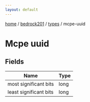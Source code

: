 ```yaml
---
layout: default
---
```


[home](/)  /  [bedrock201](/protocol/bedrock201)  /  [types](/protocol/bedrock201/types)  /  mcpe-uuid

# Mcpe uuid

## Fields

Name | Type
---|---
most significant bits | long
least significant bits | long

